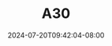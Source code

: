 --- 
title: "A30"
description: "video  video bokep A30 doodstream full vidio baru"
date: 2024-07-20T09:42:04-08:00
file_code: "9v531vpobn2o"
draft: false
cover: "j1bfkmr1bkzn0unc.jpg"
tags: [""]
length: 26
fld_id: "1483191"
foldername: "Ayu esempe"
categories: ["Ayu esempe"]
views: 0
---